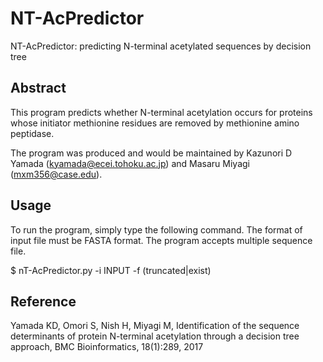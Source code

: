 # NT-AcPredictor

NT-AcPredictor: predicting N-terminal acetylated sequences by decision tree

## Abstract

This program predicts whether N-terminal acetylation occurs for proteins whose initiator methionine residues are removed by methionine amino peptidase.

The program was produced and would be maintained by Kazunori D Yamada (kyamada@ecei.tohoku.ac.jp) and Masaru Miyagi (mxm356@case.edu).


## Usage

To run the program, simply type the following command. The format of input file must be FASTA format. The program accepts multiple sequence file.

$ nT-AcPredictor.py -i INPUT -f (truncated|exist)


## Reference

Yamada KD, Omori S, Nish H, Miyagi M, Identification of the sequence determinants of protein N-terminal acetylation through a decision tree approach, BMC Bioinformatics, 18(1):289, 2017
